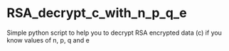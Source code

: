 # RSA_decrypt_c_with_n_p_q_e
Simple python script to help you to decrypt RSA encrypted data (c) if you know values of n, p, q and e
